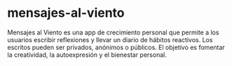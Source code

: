 # mensajes-al-viento
Mensajes al Viento es una app de crecimiento personal que permite a los usuarios escribir reflexiones y llevar un diario de hábitos reactivos. Los escritos pueden ser privados, anónimos o públicos. El objetivo es fomentar la creatividad, la autoexpresión y el bienestar personal.

